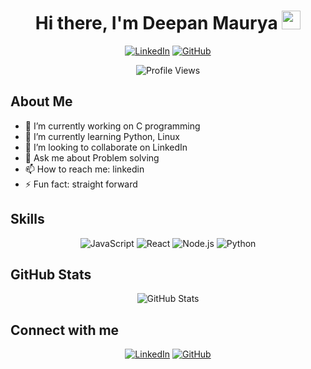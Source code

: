 <h1 align="center">Hi there, I'm Deepan Maurya <img src="https://media.giphy.com/media/hvRJCLFzcasrR4ia7z/giphy.gif" width="30px"></h1>

<p align="center">
  <a href="https://www.linkedin.com/in/dev-deepan/"><img src="https://img.shields.io/badge/LinkedIn-0077B5?style=for-the-badge&logo=linkedin&logoColor=white" alt="LinkedIn"></a>
  <a href="https://github.com/strrev-dev"><img src="https://img.shields.io/badge/GitHub-100000?style=for-the-badge&logo=github&logoColor=white" alt="GitHub"></a>
</p>

<p align="center">
  <img src="https://komarev.com/ghpvc/?username=strrev-dev&style=flat-square&color=blue" alt="Profile Views">
</p>

## About Me

- 🔭 I’m currently working on C programming
- 🌱 I’m currently learning Python, Linux
- 👯 I’m looking to collaborate on LinkedIn
- 💬 Ask me about Problem solving
- 📫 How to reach me: linkedin
- ⚡ Fun fact: straight forward

## Skills

<p align="center">
  <img src="https://img.shields.io/badge/JavaScript-323330?style=for-the-badge&logo=javascript&logoColor=F7DF1E" alt="JavaScript">
  <img src="https://img.shields.io/badge/React-20232A?style=for-the-badge&logo=react&logoColor=61DAFB" alt="React">
  <img src="https://img.shields.io/badge/Node.js-339933?style=for-the-badge&logo=nodedotjs&logoColor=white" alt="Node.js">
  <img src="https://img.shields.io/badge/Python-3776AB?style=for-the-badge&logo=python&logoColor=white" alt="Python">
</p>

## GitHub Stats

<p align="center">
  <img src="https://github-readme-stats.vercel.app/api?username=strrev-dev&show_icons=true&theme=radical" alt="GitHub Stats">
</p>

## Connect with me

<p align="center">
  <a href="https://www.linkedin.com/in/dev-deepan/"><img src="https://img.shields.io/badge/LinkedIn-0077B5?style=for-the-badge&logo=linkedin&logoColor=white" alt="LinkedIn"></a>
  <a href="https://github.com/strrev-dev"><img src="https://img.shields.io/badge/GitHub-100000?style=for-the-badge&logo=github&logoColor=white" alt="GitHub"></a>
</p>
